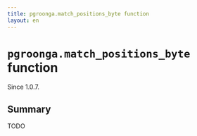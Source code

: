 ```yaml
---
title: pgroonga.match_positions_byte function
layout: en
---
```


# `pgroonga.match_positions_byte` function

Since 1.0.7.

## Summary

TODO
